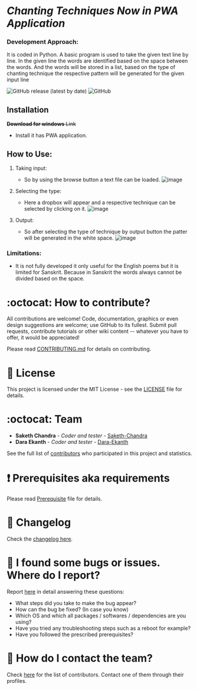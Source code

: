 # _Chanting Techniques Now in PWA Application_
### Development Approach:
It is coded in Python. A basic program is used to take the given text line by line. In the given line the words are identified based on the space between the words. And the words will be stored in a list, based on the type of chanting technique the respective pattern will be generated for the given input line


![GitHub release (latest by date)](https://img.shields.io/github/v/release/Saketh-Chandra/Chanting_Techniques) ![GitHub](https://img.shields.io/github/license/Saketh-Chandra/Chanting_Techniques)



Installation
------------
 ~~**Download for windows** Link~~
* Install it has PWA application.

## How to Use:
1. Taking input:
   - So by using the browse button a text file can be loaded.
    ![image](https://user-images.githubusercontent.com/46235445/128313318-b1196e86-e885-4217-ba95-783e6339befc.png)


2. Selecting the type:
   - Here a dropbox will appear and a respective technique can be selected by clicking on it.
    ![image](https://user-images.githubusercontent.com/46235445/128313563-b8bbb4a2-f85e-4edd-ab0e-7bb912829651.png)

3. Output:
   - So after selecting the type of technique by output button the patter will be generated in the white space.
    ![image](https://user-images.githubusercontent.com/46235445/128314012-ab3c0990-07f1-4bb2-b0f9-357fe6265192.png)

### Limitations:
- It is not fully developed it only useful for the English poems but it is limited for Sanskrit. Because in Sanskrit the words always cannot be divided based on the space. 


# :octocat: How to contribute?

All contributions are welcome! Code, documentation, graphics or even design suggestions are welcome; use GitHub to its fullest. Submit pull requests, contribute tutorials or other wiki content -- whatever you have to offer, it would be appreciated!

Please read [CONTRIBUTING.md](CONTRIBUTING.md) for details on contributing.

# :scroll: License

This project is licensed under the MIT License - see the [LICENSE](LICENSE) file for details.

# :octocat: Team

* **Saketh Chandra** - *Coder and tester* - [Saketh-Chandra](https://github.com/Saketh-Chandra)
* **Dara Ekanth** - *Coder and tester* - [Dara-Ekanth](https://github.com/Dara-Ekanth)

See the full list of [contributors](https://github.com/Saketh-Chandra/Chanting_Techniques/graphs/contributors) who participated in this project and statistics.

# :heavy_exclamation_mark: Prerequisites aka requirements

Please read [Prerequisite](Prerequisite.md) file for details.

# :scroll: Changelog

Check the [changelog here](https://github.com/Saketh-Chandra/Chanting_Techniques/commits/master).

# :scroll: I found some bugs or issues. Where do I report?

Report [here](https://github.com/Saketh-Chandra/Chanting_Techniques/issues/new) in detail answering these questions:

* What steps did you take to make the bug appear?
* How can the bug be fixed? (In case you know)
* Which OS and which all packages / softwares / dependencies are you using?
* Have you tried any troubleshooting steps such as a reboot for example?
* Have you followed the prescribed prerequisites?

# :scroll: How do I contact the team?

Check [here](https://github.com/Saketh-Chandra/Chanting_Techniques/graphs/contributors) for the list of contributors. Contact one of them through their profiles.
